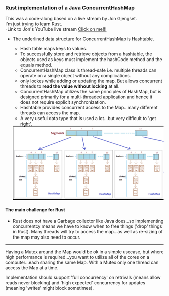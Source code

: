 ### Rust implementation of a Java ConcurrentHashMap

This was a code-along based on a live stream by Jon Gjengset. <br>
I'm just trying to learn Rust. <br>
-Link to Jon's YouTube live stream [Click on me!!!](https://www.youtube.com/watch?v=yQFWmGaFBjk)

- The underlined data structure for ConcurrentHashMap is Hashtable.

  - Hash table maps keys to values.
  - To successfully store and retrieve objects from a hashtable, the objects used as keys must implement the hashCode method and the equals method.
  - ConcurrentHashMap class is thread-safe i.e. multiple threads can operate on a single object without any complications.
  - only lockes while adding or updating the map. But allows concurrent threads to **read the value without locking** at all.
  - ConcurrentHashMap utilizes the same principles of HashMap, but is designed primarily for a multi-threaded application and hence it does not require explicit synchronization.
  - Hashtable provides concurrent access to the Map...many different threads can access the map.
  - A very useful data type that is used a lot...but very difficult to 'get right'.

  <img src="./hashMap.png" alt="drawing" width="700"/>

#### The main challenge for Rust

- Rust does not have a Garbage collector like Java does...so implementing concurrentcy means we have to know when to free things ('drop' things in Rust). Many threads will try to access the map...as well as re-sizing of the map may also need to occur.

---

Having a Mutex around the Map would be ok in a simple usecase, but where high performance is required...you want to utilize all of the cores on a computer...each sharing the same Map. With a Mutex only one thread can access the Map at a time.

Implementation should support 'full concurrency' on retrivals (means allow reads never blocking) and 'high expected' concurrency for updates (meaning 'writes' might block sometimes).

